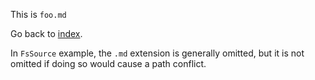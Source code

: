 This is `foo.md`

Go back to [index](./index.md).

In `FsSource` example, the `.md` extension is generally omitted, but it is not omitted if doing so would cause a path conflict.
